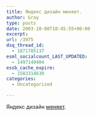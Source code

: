 ```yaml
---
title: Яндекс дизайн меняет.
author: Gray
type: posts
date: 2003-10-08T18:45:55+00:00
excerpt:
url: /3975
dsq_thread_id:
  - 1871785137
esml_socialcount_LAST_UPDATED:
  - 1497149404
essb_cache_expire:
  - 1583314630
categories:
  - Uncategorized

---
```








Яндекс дизайн <a href="http://www.yandex.ru/" target="_blank">меняет</a>.